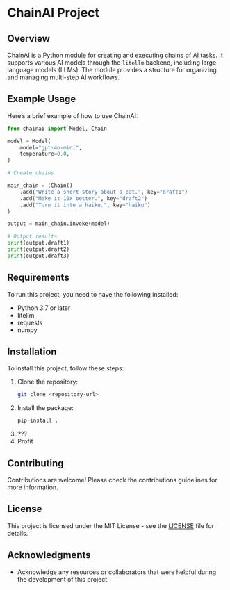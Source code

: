 # ChainAI Project

## Overview
ChainAI is a Python module for creating and executing chains of AI tasks. It supports various AI models through the `litellm` backend, including large language models (LLMs). The module provides a structure for organizing and managing multi-step AI workflows.

## Example Usage
Here’s a brief example of how to use ChainAI:

```python
from chainai import Model, Chain

model = Model(
    model="gpt-4o-mini",
    temperature=0.0,
)

# Create chains

main_chain = (Chain()
    .add("Write a short story about a cat.", key="draft1")
    .add("Make it 10x better.", key="draft2")
    .add("Turn it into a haiku.", key="haiku")
)

output = main_chain.invoke(model)

# Output results
print(output.draft1)
print(output.draft2)
print(output.draft3)
``` 

## Requirements
To run this project, you need to have the following installed:
- Python 3.7 or later
- litellm
- requests
- numpy

## Installation
To install this project, follow these steps:
1. Clone the repository:
   ```bash
   git clone <repository-url>
   ```
2. Install the package:
    ```bash
    pip install .
    ```
3. ???
4. Profit

## Contributing
Contributions are welcome! Please check the contributions guidelines for more information.

## License
This project is licensed under the MIT License - see the [LICENSE](LICENSE) file for details.

## Acknowledgments
- Acknowledge any resources or collaborators that were helpful during the development of this project.